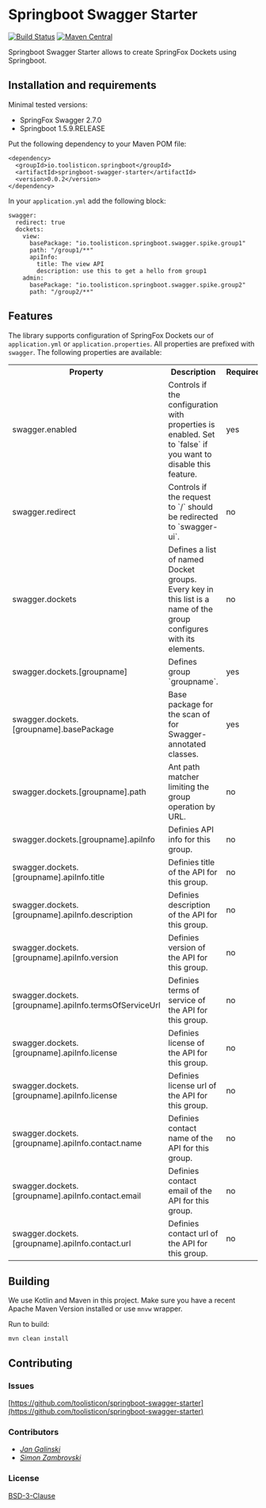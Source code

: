 # Springboot Swagger Starter

[![Build Status](https://travis-ci.org/toolisticon/springboot-swagger-starter.svg?branch=master)](https://travis-ci.org/toolisticon/springboot-swagger-starter) 
[![Maven Central](https://maven-badges.herokuapp.com/maven-central/io.toolisticon.springboot/springboot-swagger-starter/badge.svg)](https://maven-badges.herokuapp.com/maven-central/io.toolisticon.springboot/springboot-swagger-starter)

Springboot Swagger Starter allows to create SpringFox Dockets using Springboot.

## Installation and requirements

Minimal tested versions:

- SpringFox Swagger 2.7.0
- Springboot 1.5.9.RELEASE

Put the following dependency to your Maven POM file:

    <dependency>
      <groupId>io.toolisticon.springboot</groupId>
      <artifactId>springboot-swagger-starter</artifactId>
      <version>0.0.2</version>
    </dependency>
    
    
In your `application.yml` add the following block:

    swagger:
      redirect: true
      dockets:
        view:
          basePackage: "io.toolisticon.springboot.swagger.spike.group1"
          path: "/group1/**"
          apiInfo:
            title: The view API
            description: use this to get a hello from group1
        admin:
          basePackage: "io.toolisticon.springboot.swagger.spike.group2"
          path: "/group2/**"
    
## Features 

The library supports configuration of SpringFox Dockets our of `application.yml` or `application.properties`. 
All properties are prefixed with `swagger`. The following properties are available:

<table>
  <tr>
    <th>Property</th><th>Description</th><th>Required</th><th>Default</th><th>Example</th>
  </tr>
  <tr>
    <td>swagger.enabled</td><td>Controls if the configuration with properties is enabled. Set to `false` if you want to disable this feature.</td><td>yes</td><td>true</td><td>false</td>
  </tr>
  <tr>
    <td>swagger.redirect</td><td>Controls if the request to `/` should be redirected to `swagger-ui`.</td><td>no</td><td>false</td><td>true</td>
  </tr>
  <tr>
    <td>swagger.dockets</td><td>Defines a list of named Docket groups. Every key in this list is a name of the group configures with its elements.</td><td>no</td><td>empty</td><td>see below</td>
  </tr>
  <tr>
    <td>swagger.dockets.[groupname]</td><td>Defines group `groupname`.</td><td>yes</td><td></td><td>myGroup</td>
  </tr>
  <tr>
    <td>swagger.dockets.[groupname].basePackage</td><td>Base package for the scan of for Swagger-annotated classes.</td><td>yes</td><td>empty</td><td>"io.toolisticon.springboot.rest.mypackage"</td>
  </tr>
  <tr>
    <td>swagger.dockets.[groupname].path</td><td>Ant path matcher limiting the group operation by URL.</td><td>no</td><td>/**</td><td>"/mygroup/**"</td>
  </tr>
  <tr>
    <td>swagger.dockets.[groupname].apiInfo</td><td>Definies API info for this group.</td><td>no</td><td></td><td>see below</td>
  </tr>
  <tr>
    <td>swagger.dockets.[groupname].apiInfo.title</td><td>Definies title of the API for this group.</td><td>no</td><td></td><td>My API</td>
  </tr>
  <tr>
    <td>swagger.dockets.[groupname].apiInfo.description</td><td>Definies description of the API for this group.</td><td>no</td><td></td><td>This is a nice API.</td>
  </tr>
  <tr>
    <td>swagger.dockets.[groupname].apiInfo.version</td><td>Definies version of the API for this group.</td><td>no</td><td></td><td>1</td>
  </tr>
  <tr>
    <td>swagger.dockets.[groupname].apiInfo.termsOfServiceUrl</td><td>Definies terms of service of the API for this group.</td><td>no</td><td></td><td>Use on your own risk.</td>
  </tr>
  <tr>
    <td>swagger.dockets.[groupname].apiInfo.license</td><td>Definies license of the API for this group.</td><td>no</td><td></td><td>APACHE 2.0</td>
  </tr>
  <tr>
    <td>swagger.dockets.[groupname].apiInfo.license</td><td>Definies license url of the API for this group.</td><td>no</td><td></td><td>http://my-license.com/license/</td>
  </tr>
  <tr>
    <td>swagger.dockets.[groupname].apiInfo.contact.name</td><td>Definies contact name of the API for this group.</td><td>no</td><td></td><td>Kermit The Frog</td>
  </tr>
  <tr>
    <td>swagger.dockets.[groupname].apiInfo.contact.email</td><td>Definies contact email of the API for this group.</td><td>no</td><td></td><td>kermit@muppetshow.biz</td>
  </tr>
  <tr>
    <td>swagger.dockets.[groupname].apiInfo.contact.url</td><td>Definies contact url of the API for this group.</td><td>no</td><td></td><td>http://muppetshow.biz</td>
  </tr>
</table>


## Building

We use Kotlin and Maven in this project. Make sure you have a recent Apache Maven Version installed or use `mnvw` wrapper.

Run to build: 

    mvn clean install  


## Contributing

### Issues

[https://github.com/toolisticon/springboot-swagger-starter](https://github.com/toolisticon/springboot-swagger-starter)

### Contributors

*  _[Jan Galinski](https://github.com/galinski)_
*  _[Simon Zambrovski](https://github.com/zambrovski)_

### License

[BSD-3-Clause](https://github.com/toolisticon/springboot-swagger-starter/blob/master/LICENSE)


